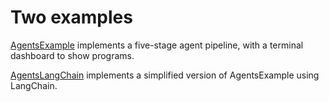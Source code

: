 # Two examples

[AgentsExample](Software/AgentsExample) implements a five-stage agent pipeline, with a terminal dashboard to show programs.

[AgentsLangChain](Software/AgentsLangChain) implements a simplified version of AgentsExample using LangChain.
